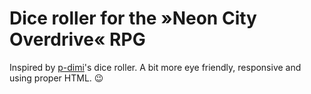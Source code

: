 # Dice roller for the »Neon City Overdrive« RPG

Inspired by [p-dimi](https://github.com/p-dimi/Neon-City-Overdrive-dice-thrower/)'s dice roller. A bit more eye friendly, responsive and using proper HTML. 😉
